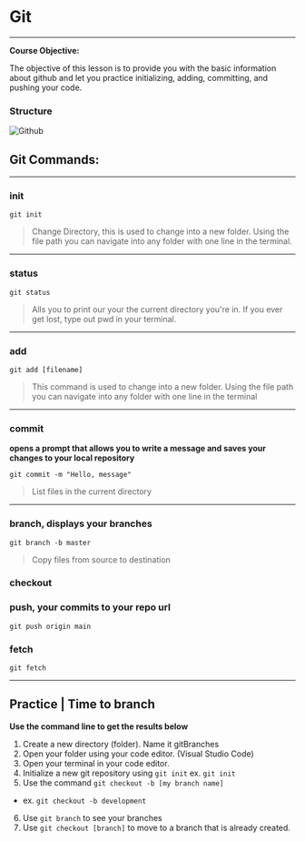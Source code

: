 # Git


---
**Course Objective:**

The objective of this lesson is to provide you with the basic information about github and let you practice initializing, adding, committing, and pushing your code.

### Structure
![Github](https://miro.medium.com/max/801/1*mWbys9ZZF9FgUcVLWWBNJw.png)
## Git Commands:
---
### init
`git init`
> Change Directory, this is used to change into a new folder. Using the file path you can navigate into any folder with one line in the terminal.
---
### status
`git status`
> Alls you to print our your the current directory you're in. If you ever get lost, type out pwd in your terminal.
---
### add
`git add [filename]`
> This command is used to change into a new folder. Using the file path you can navigate into any folder with one line in the terminal
---
### commit
**opens a prompt that allows you to write a message and saves your changes to your local repository**

`git commit -m "Hello, message"`
> List files in the current directory
---
### branch, displays your branches
`git branch -b master`
> Copy files from source to destination
### checkout
### push, your commits to your repo url
`git push origin main`
>
### fetch
`git fetch`
>
---

## Practice | Time to branch
**Use the command line to get the results below**

1. Create a new directory (folder). Name it gitBranches
2. Open your folder using your code editor. (Visual Studio Code)
3. Open your terminal in your code editor.
4. Initialize a new git repository using `git init`
ex. `git init`
5. Use the command `git checkout -b [my branch name]`
- ex. `git checkout -b development`
6. Use `git branch` to see your branches
7. Use `git checkout [branch]` to move to a branch that is already created.



